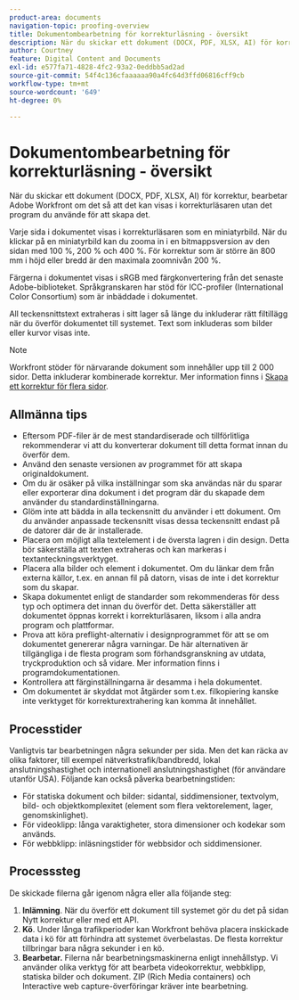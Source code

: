 ```yaml
---
product-area: documents
navigation-topic: proofing-overview
title: Dokumentombearbetning för korrekturläsning - översikt
description: När du skickar ett dokument (DOCX, PDF, XLSX, AI) för korrektur, bearbetar Adobe Workfront om det så att det kan visas i korrekturläsaren utan det program du använde för att skapa det.
author: Courtney
feature: Digital Content and Documents
exl-id: e577fa71-4828-4fc2-93a2-0eddbb5ad2ad
source-git-commit: 54f4c136cfaaaaaa90a4fc64d3ffd06816cff9cb
workflow-type: tm+mt
source-wordcount: '649'
ht-degree: 0%

---
```


# Dokumentombearbetning för korrekturläsning - översikt

När du skickar ett dokument (DOCX, PDF, XLSX, AI) för korrektur, bearbetar Adobe Workfront om det så att det kan visas i korrekturläsaren utan det program du använde för att skapa det. 

Varje sida i dokumentet visas i korrekturläsaren som en miniatyrbild. När du klickar på en miniatyrbild kan du zooma in i en bitmappsversion av den sidan med 100 %, 200 % och 400 %. För korrektur som är större än 800 mm i höjd eller bredd är den maximala zoomnivån 200 %.

Färgerna i dokumentet visas i sRGB med färgkonvertering från det senaste Adobe-biblioteket. Språkgranskaren har stöd för ICC-profiler (International Color Consortium) som är inbäddade i dokumentet.

All teckensnittstext extraheras i sitt lager så länge du inkluderar rätt filtillägg när du överför dokumentet till systemet. Text som inkluderas som bilder eller kurvor visas inte.

>[!NOTE]
>
>Workfront stöder för närvarande dokument som innehåller upp till 2 000 sidor. Detta inkluderar kombinerade korrektur. Mer information finns i [Skapa ett korrektur för flera sidor](../../../review-and-approve-work/proofing/creating-proofs-within-workfront/create-multi-page-proof.md).

## Allmänna tips

* Eftersom PDF-filer är de mest standardiserade och tillförlitliga rekommenderar vi att du konverterar dokument till detta format innan du överför dem.
* Använd den senaste versionen av programmet för att skapa originaldokument.
* Om du är osäker på vilka inställningar som ska användas när du sparar eller exporterar dina dokument i det program där du skapade dem använder du standardinställningarna. 
* Glöm inte att bädda in alla teckensnitt du använder i ett dokument. Om du använder anpassade teckensnitt visas dessa teckensnitt endast på de datorer där de är installerade.
* Placera om möjligt alla textelement i de översta lagren i din design. Detta bör säkerställa att texten extraheras och kan markeras i textanteckningsverktyget.
* Placera alla bilder och element i dokumentet. Om du länkar dem från externa källor, t.ex. en annan fil på datorn, visas de inte i det korrektur som du skapar.
* Skapa dokumentet enligt de standarder som rekommenderas för dess typ och optimera det innan du överför det. Detta säkerställer att dokumentet öppnas korrekt i korrekturläsaren, liksom i alla andra program och plattformar.
* Prova att köra preflight-alternativ i designprogrammet för att se om dokumentet genererar några varningar. De här alternativen är tillgängliga i de flesta program som förhandsgranskning av utdata, tryckproduktion och så vidare. Mer information finns i programdokumentationen.
* Kontrollera att färginställningarna är desamma i hela dokumentet.
* Om dokumentet är skyddat mot åtgärder som t.ex. filkopiering kanske inte verktyget för korrekturextrahering kan komma åt innehållet.

## Processtider

Vanligtvis tar bearbetningen några sekunder per sida. Men det kan räcka av olika faktorer, till exempel nätverkstrafik/bandbredd, lokal anslutningshastighet och internationell anslutningshastighet (för användare utanför USA). Följande kan också påverka bearbetningstiden:

* För statiska dokument och bilder: sidantal, siddimensioner, textvolym, bild- och objektkomplexitet (element som flera vektorelement, lager, genomskinlighet).
* För videoklipp: långa varaktigheter, stora dimensioner och kodekar som används.
* För webbklipp: inläsningstider för webbsidor och siddimensioner.

## Processsteg

De skickade filerna går igenom några eller alla följande steg:

1. **Inlämning**. När du överför ett dokument till systemet gör du det på sidan Nytt korrektur eller med ett API. 
1. **Kö**. Under långa trafikperioder kan Workfront behöva placera inskickade data i kö för att förhindra att systemet överbelastas. De flesta korrektur tillbringar bara några sekunder i en kö. 
1. **Bearbetar.** Filerna når bearbetningsmaskinerna enligt innehållstyp. Vi använder olika verktyg för att bearbeta videokorrektur, webbklipp, statiska bilder och dokument. ZIP (Rich Media containers) och Interactive web capture-överföringar kräver inte bearbetning.
